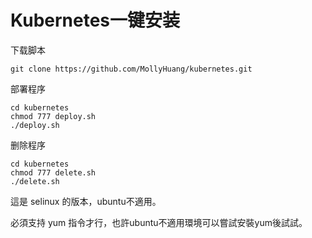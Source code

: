 # Kubernetes一键安装

下载脚本

```shell
git clone https://github.com/MollyHuang/kubernetes.git

```

部署程序

```shell
cd kubernetes
chmod 777 deploy.sh
./deploy.sh
```

删除程序

```shell
cd kubernetes
chmod 777 delete.sh
./delete.sh
```

這是 selinux 的版本，ubuntu不適用。

必須支持 yum 指令才行，也許ubuntu不適用環境可以嘗試安裝yum後試試。
